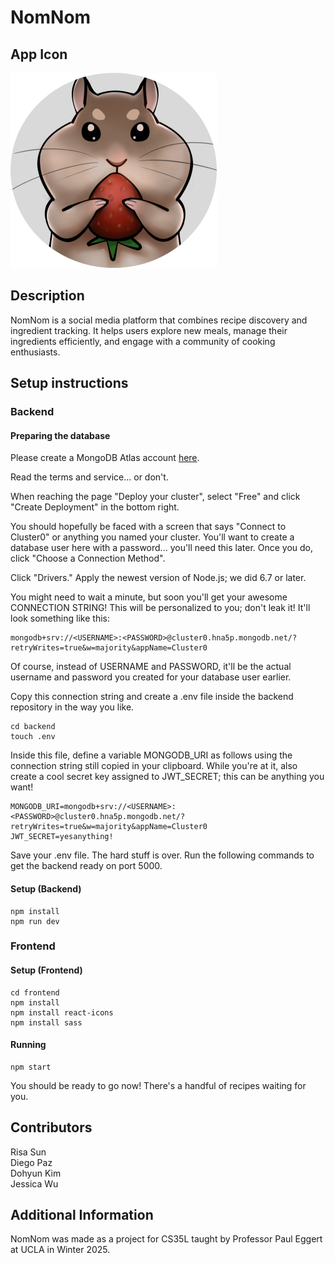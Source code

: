 # NomNom

## App Icon
![NomNom App Icon](./frontend/public/App_Icon.svg)


## Description
NomNom is a social media platform that combines recipe discovery and ingredient tracking. It helps users explore new meals, manage their ingredients efficiently, and engage with a community of cooking enthusiasts.


## Setup instructions

### Backend
#### Preparing the database

Please create a MongoDB Atlas account [here](https://www.mongodb.com/cloud/atlas/register).

Read the terms and service... or don't.

When reaching the page "Deploy your cluster", select "Free" and click "Create Deployment" in the bottom right.

You should hopefully be faced with a screen that says "Connect to Cluster0" or anything you named your cluster. You'll want to create a database user here with a password... you'll need this later. Once you do, click "Choose a Connection Method".

Click "Drivers." Apply the newest version of Node.js; we did 6.7 or later.

You might need to wait a minute, but soon you'll get your awesome CONNECTION STRING! This will be personalized to you; don't leak it! It'll look something like this:

```
mongodb+srv://<USERNAME>:<PASSWORD>@cluster0.hna5p.mongodb.net/?retryWrites=true&w=majority&appName=Cluster0
```

Of course, instead of USERNAME and PASSWORD, it'll be the actual username and password you created for your database user earlier.

Copy this connection string and create a .env file inside the backend repository in the way you like.

```
cd backend
touch .env
```

Inside this file, define a variable MONGODB_URI as follows using the connection string still copied in your clipboard. While you're at it, also create a cool secret key assigned to JWT_SECRET; this can be anything you want!

```
MONGODB_URI=mongodb+srv://<USERNAME>:<PASSWORD>@cluster0.hna5p.mongodb.net/?retryWrites=true&w=majority&appName=Cluster0
JWT_SECRET=yesanything!
```

Save your .env file. The hard stuff is over. Run the following commands to get the backend ready on port 5000.

#### Setup (Backend)
```
npm install
npm run dev
```

### Frontend
#### Setup (Frontend)
```
cd frontend
npm install
npm install react-icons
npm install sass
```
#### Running
```
npm start
```
You should be ready to go now! There's a handful of recipes waiting for you.

## Contributors
Risa Sun\
Diego Paz\
Dohyun Kim\
Jessica Wu

## Additional Information
NomNom was made as a project for CS35L taught by Professor Paul Eggert at UCLA in Winter 2025.

